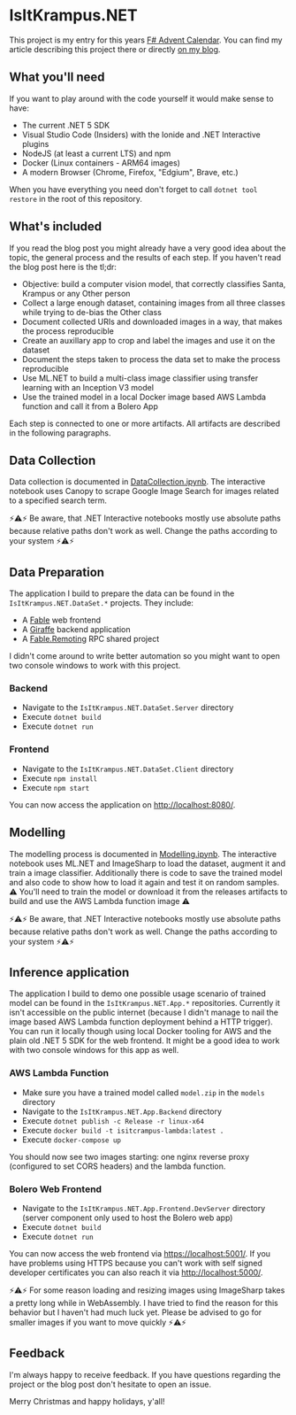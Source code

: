 # IsItKrampus.NET

This project is my entry for this years [F# Advent Calendar](https://sergeytihon.com/2020/10/22/f-advent-calendar-in-english-2020/). You can find my article describing this project there or directly [on my blog](https://www.gregorbeyerle.me/posts/2020/12/25/save-yourself-from-krampus-with-ml-net-and-f-sharp).

## What you'll need

If you want to play around with the code yourself it would make sense to have:

- The current .NET 5 SDK
- Visual Studio Code (Insiders) with the Ionide and .NET Interactive plugins
- NodeJS (at least a current LTS) and npm
- Docker (Linux containers - ARM64 images)
- A modern Browser (Chrome, Firefox, "Edgium", Brave, etc.)

When you have everything you need don't forget to call `dotnet tool restore` in the root of this repository.

## What's included

If you read the blog post you might already have a very good idea about the topic, the general process and the results of each step. If you haven't read the blog post here is the tl;dr:

- Objective: build a computer vision model, that correctly classifies Santa, Krampus or any Other person
- Collect a large enough dataset, containing images from all three classes while trying to de-bias the Other class
- Document collected URIs and downloaded images in a way, that makes the process reproducible
- Create an auxillary app to crop and label the images and use it on the dataset
- Document the steps taken to process the data set to make the process reproducible
- Use ML.NET to build a multi-class image classifier using transfer learning with an Inception V3 model
- Use the trained model in a local Docker image based AWS Lambda function and call it from a Bolero App

Each step is connected to one or more artifacts. All artifacts are described in the following paragraphs.

## Data Collection

Data collection is documented in [DataCollection.ipynb](./notebooks/DataCollection.ipynb). The interactive notebook uses Canopy to scrape Google Image Search for images related to a specified search term.

⚡⚠⚡ Be aware, that .NET Interactive notebooks mostly use absolute paths because relative paths don't work as well. Change the paths according to your system ⚡⚠⚡

## Data Preparation

The application I build to prepare the data can be found in the `IsItKrampus.NET.DataSet.*` projects. They include:

- A [Fable](https://fable.io/) web frontend
- A [Giraffe](https://github.com/giraffe-fsharp/Giraffe) backend application
- A [Fable.Remoting](https://github.com/Zaid-Ajaj/Fable.Remoting) RPC shared project

I didn't come around to write better automation so you might want to open two console windows to work with this project.

### Backend

- Navigate to the `IsItKrampus.NET.DataSet.Server` directory
- Execute `dotnet build`
- Execute `dotnet run`

### Frontend

- Navigate to the `IsItKrampus.NET.DataSet.Client` directory
- Execute `npm install`
- Execute `npm start`

You can now access the application on [http://localhost:8080/](http://localhost:8080/).

## Modelling

The modelling process is documented in [Modelling.ipynb](./notebooks/Modelling.ipynb). The interactive notebook uses ML.NET and ImageSharp to load the dataset, augment it and train a image classifier. Additionally there is code to save the trained model and also code to show how to load it again and test it on random samples. ⚠ You'll need to train the model or download it from the releases artifacts to build and use the AWS Lambda function image ⚠

⚡⚠⚡ Be aware, that .NET Interactive notebooks mostly use absolute paths because relative paths don't work as well. Change the paths according to your system ⚡⚠⚡

## Inference application

The application I build to demo one possible usage scenario of trained model can be found in the `IsItKrampus.NET.App.*` repositories. Currently it isn't accessible on the public internet (because I didn't manage to nail the image based AWS Lambda function deployment behind a HTTP trigger). You can run it locally though using local Docker tooling for AWS and the plain old .NET 5 SDK for the web frontend. It might be a good idea to work with two console windows for this app as well.

### AWS Lambda Function

- Make sure you have a trained model called `model.zip` in the `models` directory
- Navigate to the `IsItKrampus.NET.App.Backend` directory
- Execute `dotnet publish -c Release -r linux-x64`
- Execute `docker build -t isitcrampus-lambda:latest .`
- Execute `docker-compose up`

You should now see two images starting: one nginx reverse proxy (configured to set CORS headers) and the lambda function.

### Bolero Web Frontend

- Navigate to the `IsItKrampus.NET.App.Frontend.DevServer` directory (server component only used to host the Bolero web app)
- Execute `dotnet build`
- Execute `dotnet run`

You can now access the web frontend via [https://localhost:5001/](https://localhost:5001/). If you have problems using HTTPS because you can't work with self signed developer certificates you can also reach it via [http://localhost:5000/](http://localhost:5000/).

⚡⚠⚡ For some reason loading and resizing images using ImageSharp takes a pretty long while in WebAssembly. I have tried to find the reason for this behavior but I haven't had much luck yet. Please be advised to go for smaller images if you want to move quickly ⚡⚠⚡

## Feedback

I'm always happy to receive feedback. If you have questions regarding the project or the blog post don't hesitate to open an issue.

Merry Christmas and happy holidays, y'all!
